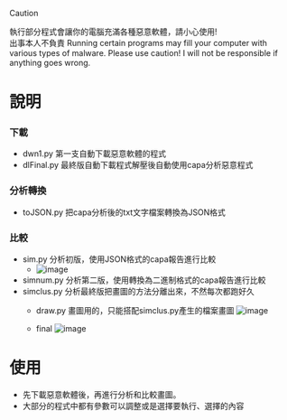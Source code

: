 >[!CAUTION]
>執行部分程式會讓你的電腦充滿各種惡意軟體，請小心使用!<br>
>出事本人不負責
>Running certain programs may fill your computer with various types of malware.
>Please use caution! I will not be responsible if anything goes wrong.


# 說明

### 下載
- dwn1.py 第一支自動下載惡意軟體的程式
- dlFinal.py 最終版自動下載程式解壓後自動使用capa分析惡意程式

### 分析轉換
- toJSON.py 把capa分析後的txt文字檔案轉換為JSON格式

### 比較
- sim.py 分析初版，使用JSON格式的capa報告進行比較
  - ![image](https://github.com/user-attachments/assets/48b0b984-23f3-4a8a-b958-6aee8d98bf6b)
- simnum.py 分析第二版，使用轉換為二進制格式的capa報告進行比較
- simclus.py 分析最終版把畫圖的方法分離出來，不然每次都跑好久
  - draw.py 畫圖用的，只能搭配simclus.py產生的檔案畫圖
    ![image](https://github.com/user-attachments/assets/d175d9fe-c4c8-4009-994f-5ca493632459)

  - final
    ![image](https://github.com/user-attachments/assets/37d9086d-dd4a-4835-8a0b-7053c6f6f9dc)


 
# 使用
- 先下載惡意軟體後，再進行分析和比較畫圖。
- 大部分的程式中都有參數可以調整或是選擇要執行、選擇的內容
